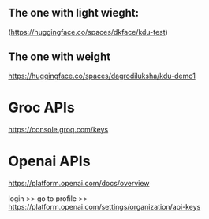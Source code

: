 ## The one with light wieght:  

(https://huggingface.co/spaces/dkface/kdu-test)

## The one with weight

https://huggingface.co/spaces/dagrodiluksha/kdu-demo1

# Groc APIs
https://console.groq.com/keys

# Openai APIs

https://platform.openai.com/docs/overview

login >> go to profile >>  https://platform.openai.com/settings/organization/api-keys


